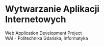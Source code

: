 # Wytwarzanie Aplikacji Internetowych
Web Application Development Project<br>
WAI - Politechnika Gdańska, Informatyka
